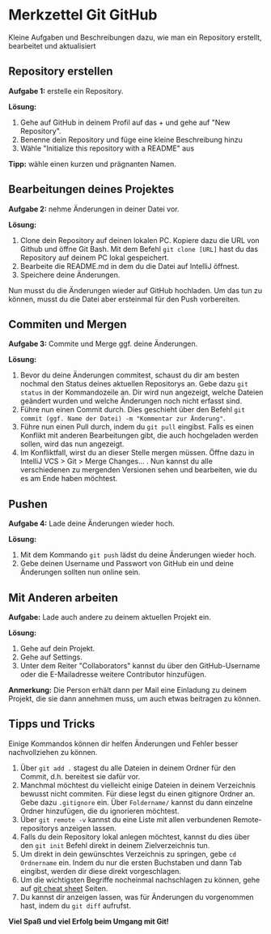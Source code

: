 # Merkzettel Git GitHub
Kleine Aufgaben und Beschreibungen dazu, wie man ein Repository erstellt, bearbeitet und aktualisiert 

## Repository erstellen
**Aufgabe 1:** erstelle ein Repository.

**Lösung:**
1. Gehe auf GitHub in deinem Profil auf das + und gehe auf "New Repository".
2. Benenne dein Repository und füge eine kleine Beschreibung hinzu
3. Wähle "Initialize this repository with a README" aus
 
**Tipp:** wähle einen kurzen und prägnanten Namen.

## Bearbeitungen deines Projektes
**Aufgabe 2:** nehme Änderungen in deiner Datei vor.

**Lösung:**
1. Clone dein Repository auf deinen lokalen PC. Kopiere dazu die URL von Github und öffne Git Bash. Mit dem Befehl `git clone [URL]` hast du das Repository auf deinem PC lokal gespeichert.
2. Bearbeite die README.md in dem du die Datei auf IntelliJ öffnest.
3. Speichere deine Änderungen.

Nun musst du die Änderungen wieder auf GitHub hochladen. Um das tun zu können, musst du die Datei aber ersteinmal für den Push vorbereiten.

## Commiten und Mergen
**Aufgabe 3:** Commite und Merge ggf. deine Änderungen.

**Lösung:** 
1. Bevor du deine Änderungen commitest, schaust du dir am besten nochmal den Status deines aktuellen Repositorys an. Gebe dazu `git status`
in der Kommandozeile an. Dir wird nun angezeigt, welche Dateien geändert wurden und welche Änderungen noch nicht erfasst sind.
2. Führe nun einen Commit durch. Dies geschieht über den Befehl `git commit (ggf. Name der Datei) -m "Kommentar zur Änderung"`.
3. Führe nun einen Pull durch, indem du `git pull` eingibst. Falls es einen Konflikt mit anderen Bearbeitungen gibt, die auch hochgeladen werden sollen, wird das nun angezeigt.
4. Im Konfliktfall, wirst du an dieser Stelle mergen müssen. 
Öffne dazu in IntelliJ VCS > Git > Merge Changes... . Nun kannst du alle verschiedenen zu mergenden Versionen sehen und bearbeiten, wie du es am Ende haben möchtest.

## Pushen
**Aufgabe 4:** Lade deine Änderungen wieder hoch.

**Lösung:**
1. Mit dem Kommando `git push` lädst du deine Änderungen wieder hoch. 
2. Gebe deinen Username und Passwort von GitHub ein und deine Änderungen sollten nun online sein.

## Mit Anderen arbeiten
**Aufgabe:** Lade auch andere zu deinem aktuellen Projekt ein.

**Lösung:** 
1. Gehe auf dein Projekt.
2. Gehe auf Settings.
3. Unter dem Reiter "Collaborators" kannst du über den GitHub-Username oder die E-Mailadresse weitere Contributor hinzufügen. 

**Anmerkung:** Die Person erhält dann per Mail eine Einladung zu deinem Projekt, die sie dann annehmen muss, um auch etwas beitragen zu können. 
## Tipps und Tricks
Einige Kommandos können dir helfen Änderungen und Fehler besser nachvollziehen zu können.
1. Über `git add .` stagest du alle Dateien in deinem Ordner für den Commit, d.h. bereitest sie dafür vor.
2. Manchmal möchtest du vielleicht einige Dateien in deinem Verzeichnis bewusst nicht commiten. Für diese legst du einen gitignore Ordner an. 
Gebe dazu `.gitignore` ein. Über `Foldername/` kannst du dann einzelne Ordner hinzufügen, die du ignorieren möchtest.
3. Über `git remote -v` kannst du eine Liste mit allen verbundenen Remote-repositorys anzeigen lassen.
3. Falls du dein Repository lokal anlegen möchtest, kannst du dies über den `git init` Befehl direkt in deinem Zielverzeichnis tun.
4. Um direkt in dein gewünschtes Verzeichnis zu springen, gebe `cd Ordnername` ein. Indem du nur die ersten Buchstaben und dann Tab eingibst, werden dir diese direkt vorgeschlagen.
6. Um die wichtigsten Begriffe nocheinmal nachschlagen zu können, gehe auf [git cheat sheet](https://zipproth.de/cheat-sheets/git/ "cheat sheet") Seiten. 
7. Du kannst dir anzeigen lassen, was für Änderungen du vorgenommen hast, indem du `git diff` aufrufst.


**Viel Spaß und viel Erfolg beim Umgang mit Git!**
